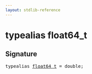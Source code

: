 ```yaml
---
layout: stdlib-reference
---
```


# typealias float64\_t

## Signature

<pre>
<span class='code_keyword'>typealias</span> <a href="/stdlib-reference/types/float64_t" class="code_type">float64_t</a> = <span class="code_keyword">double</span>;
</pre>

